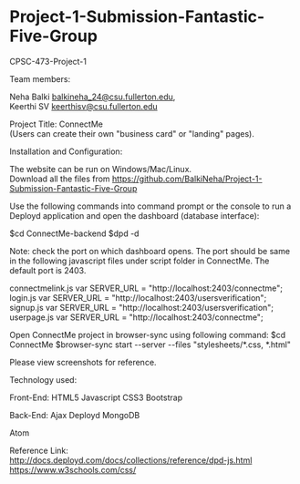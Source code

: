 # Project-1-Submission-Fantastic-Five-Group

CPSC-473-Project-1

Team members:

Neha Balki   balkineha_24@csu.fullerton.edu,                         
Keerthi SV   keerthisv@csu.fullerton.edu


Project Title: ConnectMe                                  
(Users can create their own "business card" or "landing" pages).

Installation and Configuration:

The website can be run on Windows/Mac/Linux.                      
Download all the files from https://github.com/BalkiNeha/Project-1-Submission-Fantastic-Five-Group

Use the following commands into command prompt or the console to run a Deployd application and open the dashboard (database interface):

$cd ConnectMe-backend
$dpd -d

Note: check the port on which dashboard opens. The port should be same in the following javascript files under script folder in ConnectMe. The default port is 2403.

connectmelink.js       var SERVER_URL = "http://localhost:2403/connectme";                       
login.js               var SERVER_URL = "http://localhost:2403/usersverification";         
signup.js              var SERVER_URL = "http://localhost:2403/usersverification";              
userpage.js            var SERVER_URL = "http://localhost:2403/connectme";                 

Open ConnectMe project in browser-sync using following command: 
$cd ConnectMe
$browser-sync start --server --files "stylesheets/*.css, *.html"

Please view screenshots for reference. 

Technology used:

Front-End: 
HTML5
Javascript
CSS3
Bootstrap 

Back-End:
Ajax
Deployd
MongoDB

Atom

Reference Link:                             
http://docs.deployd.com/docs/collections/reference/dpd-js.html                         
https://www.w3schools.com/css/
